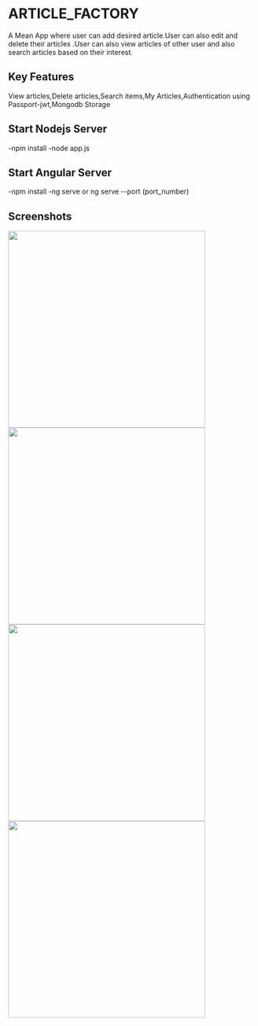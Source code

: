 # ARTICLE_FACTORY
A Mean App where user can add desired article.User can also edit and delete their articles .User can also view articles of other user and also search articles based on their interest.

## Key Features
View articles,Delete articles,Search items,My Articles,Authentication using Passport-jwt,Mongodb Storage

## Start Nodejs Server
-npm install 
-node app.js

## Start Angular Server
-npm install
-ng serve or ng serve --port (port_number)

## Screenshots
<img src="https://user-images.githubusercontent.com/27223544/34773702-a728227e-f632-11e7-8a70-2004cc8e4e48.png" width=400><img src="https://user-images.githubusercontent.com/27223544/34773727-c244f870-f632-11e7-96e0-7bd7c8daea57.png" width =400>
<br>
<img src="https://user-images.githubusercontent.com/27223544/34773804-fae26f82-f632-11e7-98bf-377ae2b92edf.png" width=400><img src="https://user-images.githubusercontent.com/27223544/34773767-df3e1286-f632-11e7-9a0b-55bc1a2e4555.png" width =400>
<br>

